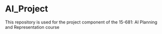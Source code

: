 # AI_Project
This repository is used for the project component of the 15-681: AI Planning and Representation course  
